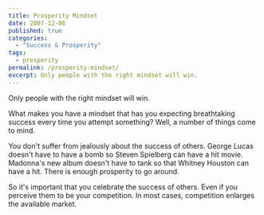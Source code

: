 ```yaml
---
title: Prosperity Mindset
date: 2007-12-06
published: true
categories:
  - "Success & Prosperity"
tags:
  - prosperity
permalink: /prosperity-mindset/
excerpt: Only people with the right mindset will win.
---
```

Only people with the right mindset will win.

What makes you have a mindset that has you expecting breathtaking success every time you attempt something?  Well, a number of things come to mind.

You don't suffer from jealously about the success of others. George Lucas doesn't have to have a bomb so Steven Spielberg can have a hit movie. Madonna's new album doesn't have to tank so that Whitney Houston can have a hit. There is enough prosperity to go around.

So it's important that you celebrate the success of others. Even if you perceive them to be your competition. In most cases, competition enlarges the available market.